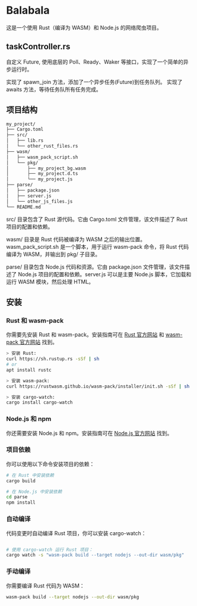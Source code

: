 # Balabala

这是一个使用 Rust（编译为 WASM）和 Node.js 的网络爬虫项目。

## taskController.rs

自定义 Future, 使用底层的 Poll、Ready、Waker 等接口，实现了一个简单的异步运行时。

实现了 spawn_join 方法，添加了一个异步任务(Future)到任务队列。
实现了 awaits 方法，等待任务队所有任务完成。

## 项目结构

```sh
my_project/
├── Cargo.toml
├── src/
│   ├── lib.rs
│   └── other_rust_files.rs
├── wasm/
│   ├── wasm_pack_script.sh
│   └── pkg/
│       ├── my_project_bg.wasm
│       ├── my_project.d.ts
│       └── my_project.js
├── parse/
│   ├── package.json
│   ├── server.js
│   └── other_js_files.js
└── README.md
```

src/ 目录包含了 Rust 源代码。它由 Cargo.toml 文件管理，该文件描述了 Rust 项目的配置和依赖。

wasm/ 目录是 Rust 代码被编译为 WASM 之后的输出位置。wasm_pack_script.sh 是一个脚本，用于运行 wasm-pack 命令，将 Rust 代码编译为 WASM，并输出到 pkg/ 子目录。

parse/ 目录包含 Node.js 代码和资源。它由 package.json 文件管理，该文件描述了 Node.js 项目的配置和依赖。server.js 可以是主要 Node.js 脚本，它加载和运行 WASM 模块，然后处理 HTML。

## 安装

### Rust 和 wasm-pack

你需要先安装 Rust 和 wasm-pack。安装指南可在 [Rust 官方网站](https://www.rust-lang.org/tools/install) 和 [wasm-pack 官方网站](https://rustwasm.github.io/wasm-pack/installer/) 找到。

```sh
> 安装 Rust:
curl https://sh.rustup.rs -sSf | sh
# or
apt install rustc

> 安装 wasm-pack:
curl https://rustwasm.github.io/wasm-pack/installer/init.sh -sSf | sh

> 安装 cargo-watch:
cargo install cargo-watch
```

### Node.js 和 npm

你还需要安装 Node.js 和 npm。安装指南可在 [Node.js 官方网站](https://nodejs.org/) 找到。

### 项目依赖

你可以使用以下命令安装项目的依赖：

```bash
# 在 Rust 中安装依赖
cargo build

# 在 Node.js 中安装依赖
cd parse
npm install
```

### 自动编译

代码变更时自动编译 Rust 项目，你可以安装 cargo-watch：

```sh

# 使用 cargo-watch 运行 Rust 项目：
cargo watch -s "wasm-pack build --target nodejs --out-dir wasm/pkg"
```

### 手动编译

你需要编译 Rust 代码为 WASM：

```sh
wasm-pack build --target nodejs --out-dir wasm/pkg
```
